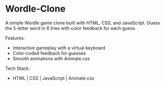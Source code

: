 # Wordle-Clone

A simple Wordle game clone built with HTML, CSS, and JavaScript. Guess the 5-letter word in 6 tries with color feedback for each guess.

Features:
- Interactive gameplay with a virtual keyboard
- Color-coded feedback for guesses
- Smooth animations with Animate.css

Tech Stack:
- HTML | CSS | JavaScript | Animate.css


